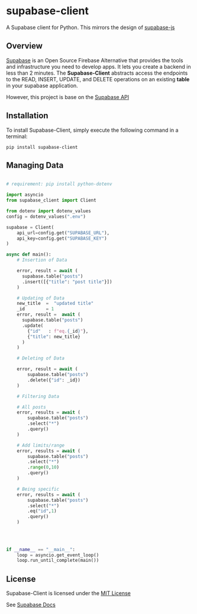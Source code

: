 # supabase-client
A Supabase client for Python. This mirrors the design of [supabase-js](https://github.com/supabase/supabase-js/blob/master/README.md)

## Overview
[Supabase](https://supabase.io/) is an Open Source Firebase Alternative that provides the tools and infrastructure you need to develop apps. It lets you
create a backend in less than 2 minutes. The **Supabase-Client** abstracts access the endpoints to the READ, INSERT, UPDATE, and DELETE operations on an existing **table** in your supabase application.

However, this project is base on the [Supabase API](https://supabase.io/docs/guides/api)

## Installation
To install Supabase-Client, simply execute the following command in a terminal:
```
pip install supabase-client
```

## Managing Data

```python

# requirement: pip install python-dotenv

import asyncio
from supabase_client import Client

from dotenv import dotenv_values
config = dotenv_values(".env")

supabase = Client(
    api_url=config.get("SUPABASE_URL"),
    api_key=config.get("SUPABASE_KEY")
)

async def main():
    # Insertion of Data

    error, result = await (
      supabase.table("posts")
      .insert([{"title": "post title"}])
    )

    # Updating of Data
    new_title  =  "updated title"
    _id        = 1
    error, result =  await (
      supabase.table("posts")
      .update(
        {"id"   : f"eq.{_id}"},
        {"title": new_title}
      )
    )

    # Deleting of Data

    error, result = await (
        supabase.table("posts")
        .delete({"id": _id})
    )

    # Filtering Data

    # All posts
    error, results = await (
        supabase.table("posts")
        .select("*")
        .query()
    )

    # Add limits/range
    error, results = await (
        supabase.table("posts")
        .select("*")
        .range(0,10)
        .query()
    )

    # Being specific
    error, results = await (
        supabase.table("posts")
        .select("*")
        .eq("id",1)
        .query()
    )
  
  
     

if __name__ == "__main__":
    loop = asyncio.get_event_loop()
    loop.run_until_complete(main())
```

## License
Supabase-Client is licensed under the [MIT License](https://mit-license.org/)

See [Supabase Docs](https://supabase.io/docs/guides/api)
